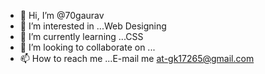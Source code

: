 - 👋 Hi, I’m @70gaurav
- 👀 I’m interested in ...Web Designing
- 🌱 I’m currently learning ...CSS
- 💞️ I’m looking to collaborate on ...
- 📫 How to reach me ...E-mail me at-gk17265@gmail.com

<!---
70gaurav/70gaurav is a ✨ special ✨ repository because its `README.md` (this file) appears on your GitHub profile.
You can click the Preview link to take a look at your changes.
--->
